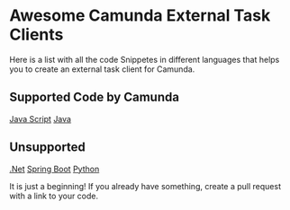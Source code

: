 # Awesome Camunda External Task Clients

Here is a list with all the code Snippetes in different languages that helps you to create an external task client for Camunda.

## Supported Code by Camunda
[Java Script](https://github.com/camunda/camunda-external-task-client-js.git)
[Java](https://github.com/camunda/camunda-external-task-client-java.git)

## Unsupported
[.Net](https://github.com/tasso94/camunda-external-task-client-dotnet.git)
[Spring Boot](https://github.com/camunda/camunda-external-task-client-spring-boot.git)
[Python](https://github.com/camundacon2019/External-Task-Client.git) 

It is just a beginning! 
If you already have something, create a pull request with a link to your code. 
